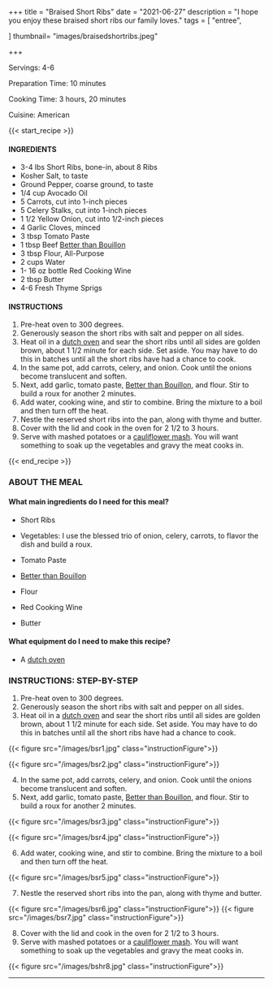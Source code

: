 +++
title = "Braised Short Ribs"
date = "2021-06-27"
description = "I hope you enjoy these braised short ribs our family loves."
tags = [
    "entree",
   
]
thumbnail= "images/braisedshortribs.jpeg"

+++

Servings: 4-6 <!--more-->

Preparation Time: 10 minutes 

Cooking Time: 3 hours, 20 minutes 

Cuisine: American 

{{< start_recipe >}}

#### INGREDIENTS 

* 3-4 lbs Short Ribs, bone-in, about 8 Ribs 
* Kosher Salt, to taste
* Ground Pepper, coarse ground, to taste 
* 1/4 cup Avocado Oil 
* 5 Carrots, cut into 1-inch pieces 
* 5 Celery Stalks, cut into 1-inch pieces 
* 1 1/2 Yellow Onion, cut into 1/2-inch pieces 
* 4 Garlic Cloves, minced 
* 3 tbsp Tomato Paste 
* 1 tbsp Beef [Better than Bouillon](https://amzn.to/39EkMPQ)
* 3 tbsp Flour, All-Purpose   
* 2 cups Water 
* 1- 16 oz bottle Red Cooking Wine
* 2 tbsp Butter 
* 4-6 Fresh Thyme Sprigs 

#### INSTRUCTIONS

1. Pre-heat oven to 300 degrees.
2. Generously season the short ribs with salt and pepper on all sides. 
3. Heat oil in a [dutch oven](https://amzn.to/3ob8ebq) and sear the short ribs until all sides are golden brown, about 1 1/2 minute for each side. Set aside. You may have to do this in batches until all the short ribs have had a chance to cook.
4. In the same pot, add carrots, celery, and onion. Cook until the onions become translucent and soften. 
5. Next, add garlic, tomato paste, [Better than Bouillon](https://amzn.to/39EkMPQ), and flour. Stir to build a roux for another 2 minutes. 
6. Add water, cooking wine, and stir to combine. Bring the mixture to a boil and then turn off the heat.
7. Nestle the reserved short ribs into the pan, along with thyme and butter. 
8. Cover with the lid and cook in the oven for 2 1/2 to 3 hours. 
9. Serve with mashed potatoes or a [cauliflower mash](https://www.jamilghar.com/recipe/cauliflower_mash/). You will want something to soak up the vegetables and gravy the meat cooks in.  

{{< end_recipe >}}

### ABOUT THE MEAL

#### What main ingredients do I need for this meal?

* Short Ribs 

* Vegetables: I use the blessed trio of onion, celery, carrots, to flavor the dish and build a roux. 

* Tomato Paste 

* [Better than Bouillon](https://amzn.to/3m5LpmO) 

* Flour 

* Red Cooking Wine

* Butter 

#### What equipment do I need to make this recipe?

* A [dutch oven](https://amzn.to/3A3ZcjM) 

### INSTRUCTIONS: STEP-BY-STEP 

1. Pre-heat oven to 300 degrees.
2. Generously season the short ribs with salt and pepper on all sides. 
3. Heat oil in a [dutch oven](https://amzn.to/3ob8ebq) and sear the short ribs until all sides are golden brown, about 1 1/2 minute for each side. Set aside. You may have to do this in batches until all the short ribs have had a chance to cook.

{{< figure src="/images/bsr1.jpg" class="instructionFigure">}}

{{< figure src="/images/bsr2.jpg" class="instructionFigure">}}

4. In the same pot, add carrots, celery, and onion. Cook until the onions become translucent and soften. 
5. Next, add garlic, tomato paste, [Better than Bouillon](https://amzn.to/39EkMPQ), and flour. Stir to build a roux for another 2 minutes. 

{{< figure src="/images/bsr3.jpg" class="instructionFigure">}}

{{< figure src="/images/bsr4.jpg" class="instructionFigure">}}

6. Add water, cooking wine, and stir to combine. Bring the mixture to a boil and then turn off the heat.

{{< figure src="/images/bsr5.jpg" class="instructionFigure">}}

7. Nestle the reserved short ribs into the pan, along with thyme and butter. 

{{< figure src="/images/bsr6.jpg" class="instructionFigure">}}
{{< figure src="/images/bsr7.jpg" class="instructionFigure">}}

8. Cover with the lid and cook in the oven for 2 1/2 to 3 hours. 
9. Serve with mashed potatoes or a [cauliflower mash](https://www.jamilghar.com/recipe/cauliflower_mash/). You will want something to soak up the vegetables and gravy the meat cooks in.    

{{< figure src="/images/bshr8.jpg" class="instructionFigure">}}

---- 
